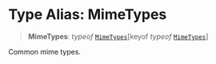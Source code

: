 # Type Alias: MimeTypes

> **MimeTypes**: *typeof* [`MimeTypes`](../variables/MimeTypes.md)\[keyof *typeof* [`MimeTypes`](../variables/MimeTypes.md)\]

Common mime types.
